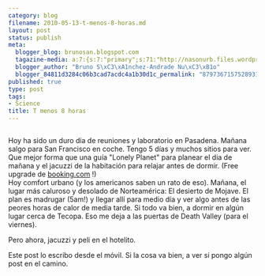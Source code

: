 ```yaml
--- 
category: blog
filename: 2010-05-13-t-menos-8-horas.md
layout: post
status: publish
meta: 
  blogger_blog: brunosan.blogspot.com
  tagazine-media: a:7:{s:7:"primary";s:71:"http://nasonurb.files.wordpress.com/2010/05/img_3832-718653-784607.jpeg";s:6:"images";a:1:{s:71:"http://nasonurb.files.wordpress.com/2010/05/img_3832-718653-784607.jpeg";a:6:{s:8:"file_url";s:71:"http://nasonurb.files.wordpress.com/2010/05/img_3832-718653-784607.jpeg";s:5:"width";s:3:"640";s:6:"height";s:3:"426";s:4:"type";s:5:"image";s:4:"area";s:6:"272640";s:9:"file_path";s:0:"";}}s:6:"videos";a:0:{}s:11:"image_count";s:1:"1";s:6:"author";s:7:"4180497";s:7:"blog_id";s:7:"8438084";s:9:"mod_stamp";s:19:"2011-01-18 18:49:20";}
  blogger_author: "Bruno S\xC3\xA1nchez-Andrade Nu\xC3\xB1o"
  blogger_84811d3284c06b3cad7acdc4a1b30d1c_permalink: "8797367157528931073"
published: true
type: post
tags: 
- Science
title: T menos 8 horas
---
```

<p class="mobile-photo"><a href="http://nasonurb.files.wordpress.com/2010/05/img_3832-718653-784607.jpeg"><img src="http://nasonurb.files.wordpress.com/2010/05/img_3832-718653-784607.jpeg?w=300" border="0" alt="" /></a></p>Hoy ha sido un duro dia de reuniones y laboratorio en Pasadena. Ma&#241;ana salgo para San Francisco en coche. Tengo 5 d&#237;as y muchos sitios para ver.<br>Que mejor forma que una gu&#237;a &quot;Lonely Planet&quot; para planear el dia de ma&#241;ana y el jacuzzi de la habitaci&#243;n para relajar antes de dormir. (Free upgrade de <a href="http://booking.com">booking.com</a> !)<br>Hoy comfort urbano (y los americanos saben un rato de eso). Ma&#241;ana, el lugar m&#225;s caluroso y desolado de Norteam&#233;rica: El desierto de Mojave. El plan es madrugar (5am!) y llegar all&#237; para medio d&#237;a y ver algo antes de las peores horas de calor de media tarde. Si todo va bien, a dormir en alg&#250;n lugar cerca de Tecopa. Eso me deja a las puertas de Death Valley (para el viernes).<p>Pero ahora, jacuzzi y peli en el hotelito.<p>Este post lo escribo desde el m&#243;vil. Si la cosa va bien, a ver si pongo alg&#250;n post en el camino.

